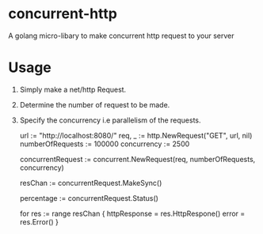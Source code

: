 # concurrent-http
A golang micro-libary to make concurrent http request to your server

# Usage
1) Simply make a net/http Request.
2) Determine the number of request to be made.
3) Specify the concurrency i.e parallelism of the requests.

	url := "http://localhost:8080/"
	req, _ := http.NewRequest("GET", url, nil)
    numberOfRequests := 100000
    concurrency := 2500

    <!-- Construct the request -->
	concurrentRequest := concurrent.NewRequest(req, numberOfRequests, concurrency)

    <!-- Start sending out the request. This is blocking -->
    resChan :=  concurrentRequest.MakeSync()

    <!-- Get the status i.e percentage of request completed -->
    percentage := concurrentRequest.Status()

    <!-- Print all the http.Responses and error -->
    for res := range resChan {
        httpResponse = res.HttpRespone()
        error = res.Error()
    }